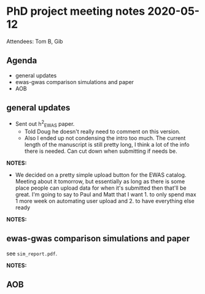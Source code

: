 # PhD project meeting notes 2020-05-12

Attendees: Tom B, Gib

## Agenda

* general updates
* ewas-gwas comparison simulations and paper
* AOB

## general updates

* Sent out h<sup>2</sup><sub>EWAS</sub> paper. 
	+ Told Doug he doesn't really need to comment on this version. 
	+ Also I ended up not condensing the intro too much. The current length of the manuscript is still pretty long, I think a lot of the info there is needed. Can cut down when submitting if needs be.

__NOTES:__


* We decided on a pretty simple upload button for the EWAS catalog. Meeting about it tomorrow, but essentially as long as there is some place people can upload data for when it's submitted then that'll be great. I'm going to say to Paul and Matt that I want 1. to only spend max 1 more week on automating user upload and 2. to have everything else ready 

__NOTES:__


## ewas-gwas comparison simulations and paper

see `sim_report.pdf`.

__NOTES:__


## AOB

